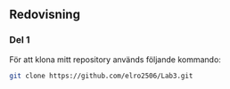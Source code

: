 ## Redovisning

### Del 1
För att klona mitt repository används följande kommando:
```bash
git clone https://github.com/elro2506/Lab3.git
